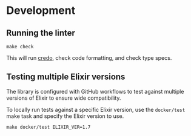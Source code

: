 Development
===========


Running the linter
------------------

```shell
make check
```

This will run [credo], check code formatting, and check type specs.


Testing multiple Elixir versions
--------------------------------

The library is configured with GitHub workflows to test against multiple
versions of Elixir to ensure wide compatibility.

To locally run tests against a specific Elixir version, use the `docker/test` make task and specify the Elixir version to use.

```shell
make docker/test ELIXIR_VER=1.7
```

[credo]: https://github.com/rrrene/credo
